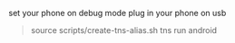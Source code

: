 set your phone on debug mode
plug in your phone on usb
> source scripts/create-tns-alias.sh
> tns run android
